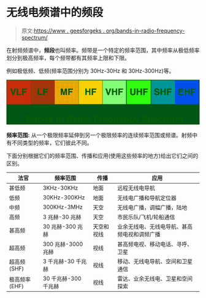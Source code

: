 # 无线电频谱中的频段

> 原文:[https://www . geesforgeks . org/bands-in-radio-frequency-spectrum/](https://www.geeksforgeeks.org/bands-in-radio-frequency-spectrum/)

在射频频谱中，**频段**也叫频率。频带是一个特定的频率范围，其中频率从极低频率划分到极高频率，每个频带都有其频率上限和下限。

例如极低频、低频(频率范围分别为 30Hz-30Hz 和 30Hz-300Hz)等。

![](img/2ea4c1b99ab8278846e9558877a84af6.png)

**频率范围:**
从一个极限频率延伸到另一个极限频率的连续频率范围或频谱。射频中有不同类型的频率，它们彼此不同。

下面分别根据它们的频率范围、传播和应用(使用这些频率的地方)给出它们之间的区别。

<center>

| 法官 | 频率范围 | 传播 | 应用 |
| --- | --- | --- | --- |
| 甚低频 | 3KHz-30KHz | 地面 | 远程无线电导航 |
| 低频 | 30KHz-300KHz | 地面 | 无线电广播和导航定位器 |
| 中频 | 300KHz-3MHz | 天空 | 无线电广播，调幅广播，陆地 |
| 高频 | 3 兆赫-30 兆赫 | 天空 | 市民乐队/飞机/轮船通信 |
| 甚高频 | 30 兆赫-300 兆赫 | 天空和视线 | 业余无线电、无线电导航、甚高频电视和调频广播 |
| 超高频 | 300 兆赫-3000 兆赫 | 视线 | 甚高频电视、移动电话、寻呼、卫星 |
| 超高频(SHF) | 3 千兆赫-30 千兆赫 | 视线 | 移动、无线电导航、空间和卫星通信 |
| 极高频率(EHF) | 30 千兆赫-300 千兆赫 | 视线 | 雷达、业余无线电、卫星和空间探索 |

</center>